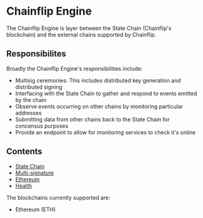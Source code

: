 # Chainflip Engine

The Chainflip Engine is layer between the State Chain (Chainflip's blockchain) and the external chains supported by Chainflip.

## Responsibilites

Broadly the Chainflip Engine's responsibilities include:

- Multisig ceremonies: This includes distributed key generation and distributed signing
- Interfacing with the State Chain to gather and respond to events emitted by the chain
- Observe events occurring on other chains by monitoring particular addresses
- Submitting data from other chains back to the State Chain for concensus purposes
- Provide an endpoint to allow for monitoring services to check it's online

## Contents

- [State Chain](./src/state_chain/README.md)
- [Multi-signature](./src/multisig/README.md)
- [Ethereum](./src/eth/README.md)
- [Health](./src/health.rs)

The blockchains currently supported are:

- Ethereum (ETH)
